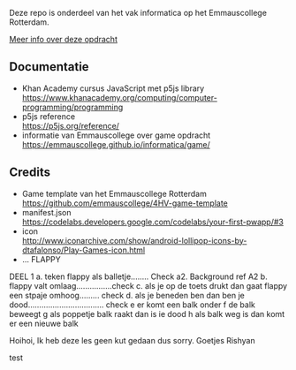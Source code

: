 Deze repo is onderdeel van het vak informatica op het Emmauscollege Rotterdam.

[Meer info over deze opdracht](https://informatica.emmauscollege.nl/)

## Documentatie
- Khan Academy cursus JavaScript met p5js library <br>
https://www.khanacademy.org/computing/computer-programming/programming
- p5js reference <br>
https://p5js.org/reference/
- informatie van Emmauscollege over game opdracht <br>
https://emmauscollege.github.io/informatica/game/

## Credits
- Game template van het Emmauscollege Rotterdam <br>
        https://github.com/emmauscollege/4HV-game-template
- manifest.json <br>
        https://codelabs.developers.google.com/codelabs/your-first-pwapp/#3
- icon <br>
        http://www.iconarchive.com/show/android-lollipop-icons-by-dtafalonso/Play-Games-icon.html
- ...
FLAPPY

DEEL 1
a. teken flappy als balletje........ Check
  a2.  Background ref A2
b. flappy valt omlaag................check
c. als je op de toets drukt dan gaat flappy een stpaje omhoog......... check
d. als je beneden ben dan ben je dood.................................. check
e er komt een balk onder
f de balk beweegt
g als poppetje balk raakt dan is ie dood
h als balk weg is dan komt er een nieuwe balk



Hoihoi, Ik heb deze les geen kut gedaan dus sorry.
Goetjes Rishyan

test
